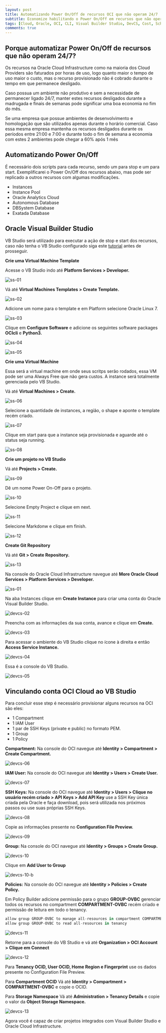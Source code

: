 ```yaml
---
layout: post
title: Automatizando Power On/Off de recursos OCI que não operam 24/7
subtitle: Economize habilitando o Power On/Off em recursos que não operam 24/7
tags: [Cloud, Oracle, OCI, CLI, Visual Builder Studio, DevCS, Cost, Schedule, Shell]
comments: true
---
```


## Porque automatizar Power On/Off de recursos que não operam 24/7?

Os recursos na Oracle Cloud Infrastructure como na maioria dos Cloud Providers são faturados por horas de uso, logo quanto maior o tempo de uso maior o custo, mas o recurso provisionado não é cobrado durante o tempo em que permanece desligado. 

Caso possua um ambiente não produtivo e sem a necessidade de permanecer ligado 24/7, manter estes recursos desligados durante a madrugada e finais de semanas pode significar uma boa economia no fim do mês.

Se uma empresa que possue ambientes de desenvolvimento e homologação que são utilizados apenas durante o horário comercial. Caso essa mesma empresa mantenha os recursos desligados durante os períodos entre 21:00 e 7:00 e durante todo o fim de semana a economia com estes 2 ambientes pode chegar a 60% após 1 mês

## Automatizando Power On/Off

É necessário dois scripts para cada recurso, sendo um para stop e um para start. Exemplificarei o Power On/Off dos recursos abaixo, mas pode ser replicado a outros recursos com algumas modificações.

- Instances
- Instance Pool
- Oracle Analytics Cloud
- Autonomous Database
- DBSystem Database
- Exatada Database

## Oracle Visual Builder Studio

VB Studio será utilizado para executar a ação de stop e start dos recursos, caso não tenha o VB Studio configurado siga este [tutorial](https://smallskills.github.io/2021-01-17-Create-VBS-And-Link-To-OCI/) antes de prosseguir.

**Crie uma Virtual Machine Template**

Acesse o VB Studio indo até **Platform Services > Developer.**

![ss-01](https://objectstorage.sa-saopaulo-1.oraclecloud.com/p/xj9srMULWogekAo4GNV_I-rU75T6l4Cxtig3GmIFes5wnFNfQKatXs-AwB0CyBrV/n/gr8gkzaf8nit/b/bucket-euoraf4-site/o/DEVCS/devcs-01.png)

Vá até **Virtual Machines Templates > Create Template.**

![ss-02](https://objectstorage.sa-saopaulo-1.oraclecloud.com/p/xj9srMULWogekAo4GNV_I-rU75T6l4Cxtig3GmIFes5wnFNfQKatXs-AwB0CyBrV/n/gr8gkzaf8nit/b/bucket-euoraf4-site/o/DEVCS/devcs-01.png)

Adicione um nome para o template e em Platform selecione Oracle Linux 7.

![ss-03](https://objectstorage.sa-saopaulo-1.oraclecloud.com/p/xj9srMULWogekAo4GNV_I-rU75T6l4Cxtig3GmIFes5wnFNfQKatXs-AwB0CyBrV/n/gr8gkzaf8nit/b/bucket-euoraf4-site/o/DEVCS/devcs-01.png)

Clique em **Configure Software** e adicione os seguintes software packages **OCIcli** e **Python3.**

![ss-04](https://objectstorage.sa-saopaulo-1.oraclecloud.com/p/xj9srMULWogekAo4GNV_I-rU75T6l4Cxtig3GmIFes5wnFNfQKatXs-AwB0CyBrV/n/gr8gkzaf8nit/b/bucket-euoraf4-site/o/DEVCS/devcs-01.png)
 
![ss-05](https://objectstorage.sa-saopaulo-1.oraclecloud.com/p/xj9srMULWogekAo4GNV_I-rU75T6l4Cxtig3GmIFes5wnFNfQKatXs-AwB0CyBrV/n/gr8gkzaf8nit/b/bucket-euoraf4-site/o/DEVCS/devcs-01.png)

**Crie uma Virtual Machine**

Essa será a virtual machine em onde seus scritps serão rodados, essa VM pode ser uma Always Free que não gera custos. A instance será totalmente gerenciada pelo VB Studio. 

Vá até **Virtual Machines > Create.**

![ss-06](https://objectstorage.sa-saopaulo-1.oraclecloud.com/p/xj9srMULWogekAo4GNV_I-rU75T6l4Cxtig3GmIFes5wnFNfQKatXs-AwB0CyBrV/n/gr8gkzaf8nit/b/bucket-euoraf4-site/o/DEVCS/devcs-01.png)

Selecione a quantidade de instances, a região, o shape e aponte o template recém criado.  

![ss-07](https://objectstorage.sa-saopaulo-1.oraclecloud.com/p/xj9srMULWogekAo4GNV_I-rU75T6l4Cxtig3GmIFes5wnFNfQKatXs-AwB0CyBrV/n/gr8gkzaf8nit/b/bucket-euoraf4-site/o/DEVCS/devcs-01.png)

Clique em start para que a instance seja provisionada e aguarde até o status seja running.

![ss-08](https://objectstorage.sa-saopaulo-1.oraclecloud.com/p/xj9srMULWogekAo4GNV_I-rU75T6l4Cxtig3GmIFes5wnFNfQKatXs-AwB0CyBrV/n/gr8gkzaf8nit/b/bucket-euoraf4-site/o/DEVCS/devcs-01.png)

**Crie um projeto no VB Studio**

Vá até **Projects > Create.**

![ss-09](https://objectstorage.sa-saopaulo-1.oraclecloud.com/p/xj9srMULWogekAo4GNV_I-rU75T6l4Cxtig3GmIFes5wnFNfQKatXs-AwB0CyBrV/n/gr8gkzaf8nit/b/bucket-euoraf4-site/o/DEVCS/devcs-01.png)

Dê um nome Power On-Off para o projeto.

![ss-10](https://objectstorage.sa-saopaulo-1.oraclecloud.com/p/xj9srMULWogekAo4GNV_I-rU75T6l4Cxtig3GmIFes5wnFNfQKatXs-AwB0CyBrV/n/gr8gkzaf8nit/b/bucket-euoraf4-site/o/DEVCS/devcs-01.png)

Selecione Empty Project e clique em next.

![ss-11](https://objectstorage.sa-saopaulo-1.oraclecloud.com/p/xj9srMULWogekAo4GNV_I-rU75T6l4Cxtig3GmIFes5wnFNfQKatXs-AwB0CyBrV/n/gr8gkzaf8nit/b/bucket-euoraf4-site/o/DEVCS/devcs-01.png)

Selecione Markdonw e clique em finish.

![ss-12](https://objectstorage.sa-saopaulo-1.oraclecloud.com/p/xj9srMULWogekAo4GNV_I-rU75T6l4Cxtig3GmIFes5wnFNfQKatXs-AwB0CyBrV/n/gr8gkzaf8nit/b/bucket-euoraf4-site/o/DEVCS/devcs-01.png)

**Create Git Repository**

Vá até **Git > Create Repository.**

![ss-13](https://objectstorage.sa-saopaulo-1.oraclecloud.com/p/xj9srMULWogekAo4GNV_I-rU75T6l4Cxtig3GmIFes5wnFNfQKatXs-AwB0CyBrV/n/gr8gkzaf8nit/b/bucket-euoraf4-site/o/DEVCS/devcs-01.png)
















Na console do Oracle Cloud Infrastructure navegue até **More Oracle Cloud Services > Platform Services > Developer.**

![ss-01](https://objectstorage.sa-saopaulo-1.oraclecloud.com/p/xj9srMULWogekAo4GNV_I-rU75T6l4Cxtig3GmIFes5wnFNfQKatXs-AwB0CyBrV/n/gr8gkzaf8nit/b/bucket-euoraf4-site/o/DEVCS/devcs-01.png)

Na aba Instances clique em **Create Instance** para criar uma conta do Oracle Visual Builder Studio.

![devcs-02](https://objectstorage.sa-saopaulo-1.oraclecloud.com/p/tMVMvHIDz9T777hrWHd8sfPnThf8C2QNJa1MXcOHejHvZn7RKkM_xvIB4zxypCw9/n/gr8gkzaf8nit/b/bucket-euoraf4-site/o/DEVCS/devcs-02.png)

Preencha com as informações da sua conta, avance e clique em **Create.**

![devcs-03](https://objectstorage.sa-saopaulo-1.oraclecloud.com/p/3ldIcVDC7y6iFlhiLjBJP-_vF3TDyP6gdJbW95kPIDTuNZ6-2YIdhdJdMIJgRSbk/n/gr8gkzaf8nit/b/bucket-euoraf4-site/o/DEVCS/devcs-03.png)

Para acessar o ambiente do VB Studio clique no ícone à direita e então **Access Service Instance.**

![devcs-04](https://objectstorage.sa-saopaulo-1.oraclecloud.com/p/hX-XmUMptic4G4UVyEtQAPm9FjCla2CTNvlnwTwOtZO2PHvt35iadW-TV8NNsvbP/n/gr8gkzaf8nit/b/bucket-euoraf4-site/o/DEVCS/devcs-04.png)

Essa é a console do VB Studio.

![devcs-05](https://objectstorage.sa-saopaulo-1.oraclecloud.com/p/D42zzldyfTg0mRS-zl9aHbqd3uN2sV0U-wjlYpJWBardlE6YH57WzKDJyh3vh_DT/n/gr8gkzaf8nit/b/bucket-euoraf4-site/o/DEVCS/devcs-05.png)

## Vinculando conta OCI Cloud ao VB Studio

Para concluir esse step é necessário provisionar alguns recursos na OCI são eles:

- 1 Compartment
- 1 IAM User
- 1 par de SSH Keys (private e public) no formato PEM.
- 1 Group
- 1 Policy

**Compartment:** Na console do OCI navegue até **Identity > Compartment > Create Compartment.**

![devcs-06](https://objectstorage.sa-saopaulo-1.oraclecloud.com/p/Wxet3-q_bZJCOuMm9m7rtsHzvaefixxv1iIWUu7snyvTorehtT2TxIS7Yp1_9zu0/n/gr8gkzaf8nit/b/bucket-euoraf4-site/o/DEVCS/devcs-06.png)

**IAM User:** Na console do OCI navegue até **Identity > Users > Create User.**

![devcs-07](https://objectstorage.sa-saopaulo-1.oraclecloud.com/p/70iZR2WmNMD2XdSpuFSs6OM5lsIqeW_ELU8gkZzVwLsahn2I2VUrn1Wv5DHJCJMk/n/gr8gkzaf8nit/b/bucket-euoraf4-site/o/DEVCS/devcs-07.png)

**SSH Keys:** Na console do OCI navegue até **Identity > Users > Clique no usuário recém criado > API Keys > Add API Key** use a SSH Key única criada pela Oracle e faça download, pois será utilizada nos próximos passos ou use suas próprias SSH Keys. 

![devcs-08](https://objectstorage.sa-saopaulo-1.oraclecloud.com/p/QH6gkquH1MdVAvo2cNpfnufW98KuJXp1WE5GuVUYgZVWnNBbH24EAq9Wgj52aeFZ/n/gr8gkzaf8nit/b/bucket-euoraf4-site/o/DEVCS/devcs-08.png)

Copie as informações presente no **Configuration File Preview.**

![devcs-09](https://objectstorage.sa-saopaulo-1.oraclecloud.com/p/hotJ-KPyDL5lWX5wCH9WQRDEBXRCK509DVTZWaq7HUBHzDs6kDot2GiteLJquldF/n/gr8gkzaf8nit/b/bucket-euoraf4-site/o/DEVCS/devcs-09.png)

**Group:** Na console do OCI navegue até **Identity > Groups > Create Group.** 

![devcs-10](https://objectstorage.sa-saopaulo-1.oraclecloud.com/p/GQVUXR3NGnDIbT-DMBDarCN_0WgdPRLgaGQVcy6JZdPirvR8iCpqBTMaG-_crXpa/n/gr8gkzaf8nit/b/bucket-euoraf4-site/o/DEVCS/devcs-10.png)

Clique em **Add User to Group**

![devcs-10-b](https://objectstorage.sa-saopaulo-1.oraclecloud.com/p/B3ZGL-uwd7CgBDYwuLXxMPd7MA1mko4Ab9J-trUEL1NN_sZpcnB-ojw4vsxkCH0T/n/gr8gkzaf8nit/b/bucket-euoraf4-site/o/DEVCS/devcs-10-b.png)

**Policies:** Na console do OCI navegue até **Identity > Policies > Create Policy.**

Em Policy Builder adicione permissão para o grupo **GROUP-OVBC** gerenciar todos os recursos no compartment **COMPARTMENT-OVBC** recém criado e permissão de leitura em todo o tenancy.

```javascript
allow group GROUP-OVBC to manage all-resources in compartment COMPARTMENT-OVBC
allow group GROUP-OVBC to read all-resources in tenancy
```

![devcs-11](https://objectstorage.sa-saopaulo-1.oraclecloud.com/p/evol2tcaJ69ejd_hKBZG1WobyzAdXtvH1OziNIFwBTmRzbzH6WFiDNakQR1IY_vE/n/gr8gkzaf8nit/b/bucket-euoraf4-site/o/DEVCS/devcs-11.png)

Retorne para a console do VB Studio e vá até **Organization > OCI Account > Clique em Connect**

![devcs-12](https://objectstorage.sa-saopaulo-1.oraclecloud.com/p/fDJOieuxLpNuK_ZQQ4Hnp4NNQtWxlFDmeazSwoVfGS8Q6rmCAGLrhlnMVjszRFFD/n/gr8gkzaf8nit/b/bucket-euoraf4-site/o/DEVCS/devcs-12.png)

Para **Tenancy OCID, User OCID, Home Region e Fingerprint** use os dados presente no Configuration File Preview.

Para **Compartment OCID** Vá até **Identity > Compartment > COMPARTMENT-OVBC** e copie o OCID.

Para **Storage Namespace** Vá até **Administration > Tenancy Details** e copie o valor da **Object Storage Namespace.**

![devcs-13](https://objectstorage.sa-saopaulo-1.oraclecloud.com/p/nJG6bckt8q_DwkvtFomfe8vvrJYdp5MCuOGeaSd7bA6NrPGMjiSuk0Lc6jHrt7Xu/n/gr8gkzaf8nit/b/bucket-euoraf4-site/o/DEVCS/devcs-13.png)

Agora você é capaz de criar projetos integrados com Visual Builder Studio e Oracle Cloud Infrastructure.


